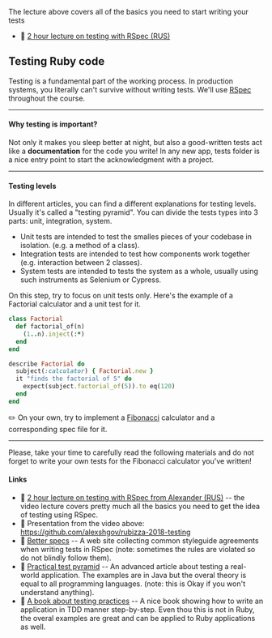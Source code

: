 The lecture above covers all of the basics you need to start writing your tests 
- 🔗 [2 hour lecture on testing with RSpec (RUS)](https://www.youtube.com/watch?v=eVSaLSpHHpY "2 hour lecture on testing with RSpec from Alexander (RUS)")


## Testing Ruby code

Testing is a fundamental part of the working process. In production systems, you literally can't survive without writing tests.
We'll use [RSpec](https://rspec.info "RSpec") throughout the course.

---
#### Why testing is important?

Not only it makes you sleep better at night, but also a good-written tests act like a **documentation** for the code you write! 
In any new app, tests folder is a nice entry point to start the acknowledgment with a project.

---

#### Testing levels

In different articles, you can find a different explanations for testing levels. Usually it's called a "testing pyramid".
You can divide the tests types into 3 parts: unit, integration, system. 

- Unit tests are intended to test the smalles pieces of your codebase in isolation. (e.g. a method of a class).
- Integration tests are intended to test how components work together (e.g. interaction between 2 classes).
- System tests are intended to tests the system as a whole, usually using such instruments as Selenium or Cypress.

On this step, try to focus on unit tests only.
Here's the example of a Factorial calculator and a unit test for it.

```ruby
class Factorial
  def factorial_of(n)
    (1..n).inject(:*)
  end
end
```

```ruby
describe Factorial do
  subject(:calculator) { Factorial.new }
  it "finds the factorial of 5" do  
    expect(subject.factorial_of(5)).to eq(120)
  end
end
```

✏️  On your own, try to implement a [Fibonacci](https://en.wikipedia.org/wiki/Fibonacci_number) calculator and a corresponding spec file for it.

---

Please, take your time to carefully read the following materials and do not forget to write your own tests for the Fibonacci calculator you've written!

#### Links

- 🔗 [2 hour lecture on testing with RSpec from Alexander (RUS)](https://www.youtube.com/watch?v=eVSaLSpHHpY "2 hour lecture on testing with RSpec from Alexander (RUS)") -- the video lecture covers pretty much all the basics you need to get the idea of testing using RSpec.
- 🔗 Presentation from the video above: https://github.com/alexshgov/rubizza-2018-testing
- 🔗 [Better specs](https://www.betterspecs.org/ " Better specs") -- A web site collecting common styleguide agreements when writing tests in RSpec (note: sometimes the rules are violated so do not blindly follow them).
- 🔗 [Practical test pyramid](https://martinfowler.com/articles/practical-test-pyramid.html "Practical test pyramid") -- An advanced article about testing a real-world application. The examples are in Java but the overal theory is equal to all programming languages. (note: this is Okay if you won't understand anything).
- 🔗 [A book about testing practices](https://www.amazon.com/Growing-Object-Oriented-Software-Guided-Tests/dp/0321503627 "A book about testing practices") -- A nice book showing how to write an application in TDD manner step-by-step. Even thou this is not in Ruby, the overal examples are great and can be applied to Ruby applications as well.
